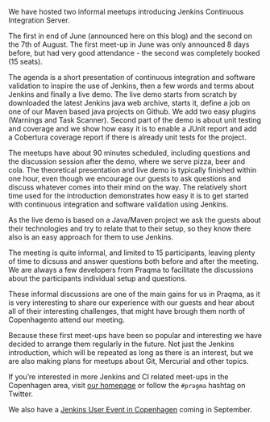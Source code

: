 We have hosted two informal meetups introducing Jenkins Continuous Integration Server.

The first in end of June (announced here on this blog) and the second on the 7th of August. The first meet-up in June was only announced 8 days before, but had very good attendance - the second was completely booked (15 seats).

The agenda is a short presentation of continuous integration and software validation to inspire the use of Jenkins, then a few words and terms about Jenkins and finally a live demo. The live demo starts from scratch by downloaded the latest Jenkins java web archive, starts it, define a job on one of our Maven based java projects on Github. We add two easy plugins (Warnings and Task Scanner). Second part of the demo is about unit testing and coverage and we show how easy it is to enable a JUnit report and add a Cobertura coverage report if there is already unit tests for the project.

The meetups have about 90 minutes scheduled, including questions and the discussion session after the demo, where we serve pizza, beer and cola. The theoretical presentation and live demo is typically finished within one hour, even though we encourage our guests to ask questions and discuss whatever comes into their mind on the way. The relatively short time used for the introduction demonstrates how easy it is to get started with continuous integration and software validation using Jenkins.

As the live demo is based on a Java/Maven project we ask the guests about their technologies and try to relate that to their setup, so they know there also is an easy approach for them to use Jenkins.

The meeting is quite informal, and limited to 15 participants, leaving plenty of time to dicsuss and answer questions both before and after the meeting. We are always a few developers from Praqma to facilitate the discussions about the participants individual setup and questions.

These informal discussions are one of the main gains for us in Praqma, as it is very interesting to share our experience with our guests and hear about all of their interesting challenges, that might have brough them north of Copenhagento attend our meeting.

Because these first meet-ups have been so popular and interesting we have decided to arrange them regularly in the future. Not just the Jenkins introduction, which will be repeated as long as there is an interest, but we are also making plans for meetups about Git, Mercurial and other topics.

If you’re interested in more Jenkins and CI related meet-ups in the Copenhagen area, visit [our homepage](http://www.praqma.net) or follow the `#pragma` hashtag on Twitter.

We also have a [Jenkins User Event in Copenhagen](http://www.praqma.net/jciusrcph12) coming in September.
